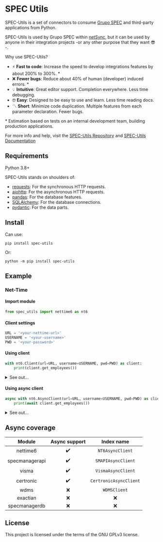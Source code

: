 # SPEC Utils
SPEC-Utils is a set of connectors to consume [Grupo SPEC](https://grupospec.com) and third-party applications from Python.

SPEC-Utils is used by Grupo SPEC within [netSync](https://gitlab.com/spec-sa-ar/net_sync), but it can be used by anyone in their integration projects -or any other purpose that they want :sunglasses: -. 


Why use SPEC-Utils?
- :zap: __Fast to code__: Increase the speed to develop integrations features by about 200% to 300%. \*
- :x: __Fewer bugs__: Reduce about 40% of human (developer) induced errors. \*
- :bulb: __Intuitive__: Great editor support. Completion everywhere. Less time debugging.
- :nerd_face: __Easy__: Designed to be easy to use and learn. Less time reading docs.
- :part_alternation_mark: __Short__: Minimize code duplication. Multiple features from each parameter declaration. Fewer bugs.

\* Estimation based on tests on an internal development team, building production applications.

For more info and help, visit the [SPEC-Utils Repository](https://gitlab.com/spec-sa-ar/spec-utils) and [SPEC-Utils Documentation](https://spec-utils.readthedocs.io/en/latest/)


## Requirements
Python 3.8+

SPEC-Utils stands on shoulders of:

- [requests](https://pypi.org/project/requests/): For the synchronous HTTP requests.
- [aiohttp](https://pypi.org/project/aiohttp/): For the asynchronous HTTP requests.
- [pandas](https://pypi.org/project/pandas/): For the database features.
- [SQLAlchemy](https://pypi.org/project/SQLAlchemy/): For the database connections.
- [pydantic](https://pypi.org/project/pydantic/): For the data parts.

## Install

Can use: 
```shell
pip install spec-utils
```
Or:

```shell
python -m pip install spec-utils
```

## Example
### Net-Time
#### Import module

```python
from spec_utils import nettime6 as nt6
```

#### Client settings


```python
URL = '<your-nettime-url>'
USERNAME = '<your-username>'
PWD = '<your-password>'
```

#### Using client

```python
with nt6.Client(url=URL, username=USERNAME, pwd=PWD) as client:
    print(client.get_employees())

```

<details>

<summary>See out...</summary>

```python

{
  'total': 2,
  'items': [{'id': 1, 'nif': '123789456'}, {'id': 2, 'nif': '987321654'}
]}
```

</details>


#### Using async client
```python
async with nt6.AsyncClient(url=URL, username=USERNAME, pwd=PWD) as client:
    print(await client.get_employees())

```

<details>

<summary>See out...</summary>

```python

{
  'total': 2,
  'items': [{'id': 1, 'nif': '123789456'}, {'id': 2, 'nif': '987321654'}
]}
```

</details>


## Async coverage

|     Module     |    Async support   |       Index name       |
|:--------------:|:------------------:|:----------------------:|
| nettime6       | :heavy_check_mark: | `NT6AsyncClient`       |
| specmanagerapi | :heavy_check_mark: | `SMAPIAsyncClient`     |
| visma          | :heavy_check_mark: | `VismaAsyncClient`     |
| certronic      | :heavy_check_mark: | `CertronicAsyncClient` |
| wdms           | :x:                | `WDMSClient`           |
| exactian       | :x:                | :x:                    |
| specmanagerdb  | :x:                | :x:                    |


## License
This project is licensed under the terms of the GNU GPLv3 license.